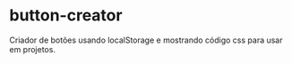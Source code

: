 # button-creator
Criador de botões usando localStorage e mostrando código css para usar em projetos.
